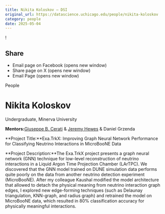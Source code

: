 ```yaml
---
title: Nikita Koloskov – DSI
original_url: https://datascience.uchicago.edu/people/nikita-koloskov
category: people
date: 2025-05-04
---
```


<!-- Table-like structure detected -->

!

## Share

* Email page on Facebook (opens new window)
* Share page on X (opens new window)
* Email Page (opens new window)

<!-- Table-like structure detected -->

People

# Nikita Koloskov

Undergraduate, Minerva University

**Mentors:**[Giuseppe B. Cerati](https://computing.fnal.gov/giuseppe-cerati/) & [Jeremy Hewes](https://www.dunescience.org/facesofdune/jeremy-hewes/) & Daniel Grzenda

**Project Title:**Exa.TrkX: Improving Graph Neural Network Performance for Classifying Neutrino Interactions in MicroBooNE Data

**Project Description:**The Exa.TrkX project presents a graph neural network (GNN) technique for low-level reconstruction of neutrino interactions in a Liquid Argon Time Projection Chamber (LArTPC). We discovered that the GNN model trained on DUNE simulation data performs quite poorly on the data from another neutrino detection experiment (MicroBooNE). After my colleague Kaushal modified the model architecture that allowed to detach the physical meaning from neutrino interaction graph edges, I explored new edge-forming techniques (such as Delaunay triangulation, KNN-graph, and radius graph) and retrained the model on MicroBooNE data, which resulted in 80% classification accuracy for physically meaningful interactions.